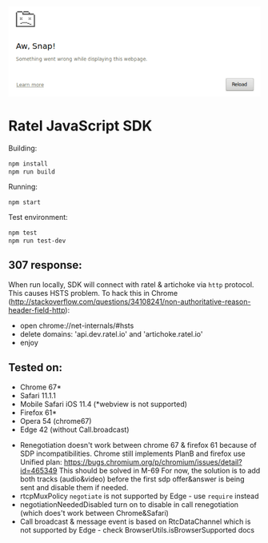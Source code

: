 ![SDK](./sdk.png)

# Ratel JavaScript SDK
Building:

```
npm install
npm run build
```

Running:

```
npm start
```

Test environment:

```
npm test
npm run test-dev
```

## 307 response:
When run locally, SDK will connect with ratel & artichoke via `http` protocol.
 This causes HSTS problem.
 To hack this in Chrome (http://stackoverflow.com/questions/34108241/non-authoritative-reason-header-field-http):
 - open chrome://net-internals/#hsts
 - delete domains: 'api.dev.ratel.io' and 'artichoke.ratel.io'
 - enjoy


## Tested on:
- Chrome 67*
- Safari 11.1.1
- Mobile Safari iOS 11.4 (*webview is not supported)
- Firefox 61*
- Opera 54 (chrome67)
- Edge 42 (without Call.broadcast)

* Renegotiation doesn't work between chrome 67 & firefox 61 because of SDP incompatibilities.
Chrome still implements PlanB and firefox use Unified plan:
https://bugs.chromium.org/p/chromium/issues/detail?id=465349
This should be solved in M-69
For now, the solution is to add both tracks (audio&video) before the first sdp offer&answer is being sent and disable them if needed.
* rtcpMuxPolicy `negotiate` is not supported by Edge - use `require` instead 
* negotiationNeededDisabled turn on to disable in call renegotiation (which does't work between Chrome&Safari)
* Call broadcast & message event is based on RtcDataChannel which is not supported by Edge - check BrowserUtils.isBrowserSupported docs
